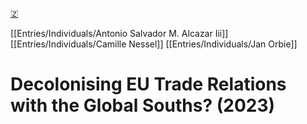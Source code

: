 [🇿](zotero://select/library/items/7MSPP45G)

[[Entries/Individuals/Antonio Salvador M. Alcazar Iii]] [[Entries/Individuals/Camille Nessel]] [[Entries/Individuals/Jan Orbie]] 
# Decolonising EU Trade Relations with the Global Souths? (2023)

